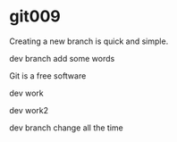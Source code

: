 # git009
Creating a new branch is quick and simple.

dev branch add some words



Git is a free software

dev work

dev work2


dev branch change all the time